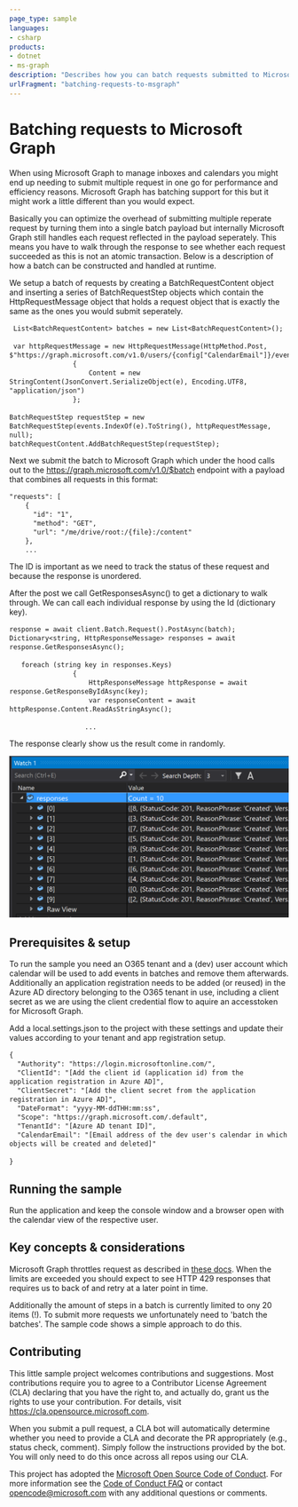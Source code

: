```yaml
---
page_type: sample
languages:
- csharp
products:
- dotnet
- ms-graph
description: "Describes how you can batch requests submitted to Microsoft Graph."
urlFragment: "batching-requests-to-msgraph"
---
```


# Batching requests to Microsoft Graph

When using Microsoft Graph to manage inboxes and calendars you might end up needing to submit multiple request in one go for performance and efficiency reasons. Microsoft Graph has batching support for this but it might work a little different than you would expect.

Basically you can optimize the overhead of submitting multiple reperate request by turning them into a single batch payload but internally Microsoft Graph still handles each request reflected in the payload seperately. This means you have to walk through the response to see whether each request succeeded as this is not an atomic transaction. Below is a description of how a batch can be constructed and handled at runtime.

We setup a batch of requests by creating a BatchRequestContent object and inserting a series of BatchRequestStep objects which contain the HttpRequestMessage object that holds a request object that is exactly the same as the ones you would submit seperately.

```
 List<BatchRequestContent> batches = new List<BatchRequestContent>();
 
 var httpRequestMessage = new HttpRequestMessage(HttpMethod.Post, $"https://graph.microsoft.com/v1.0/users/{config["CalendarEmail"]}/events")
                {
                    Content = new StringContent(JsonConvert.SerializeObject(e), Encoding.UTF8, "application/json")
                };

BatchRequestStep requestStep = new BatchRequestStep(events.IndexOf(e).ToString(), httpRequestMessage, null);
batchRequestContent.AddBatchRequestStep(requestStep);
 ```
Next we submit the batch to Microsoft Graph which under the hood calls out to the https://graph.microsoft.com/v1.0/$batch endpoint with a payload that combines all requests in this format:

```
"requests": [
    {
      "id": "1",
      "method": "GET",
      "url": "/me/drive/root:/{file}:/content"
    },
    ...
```
The ID is important as we need to track the status of these request and because the response is unordered.

After the post we call GetResponsesAsync() to get a dictionary to walk through. We can call each individual response by using the Id (dictionary key).


```
response = await client.Batch.Request().PostAsync(batch);
Dictionary<string, HttpResponseMessage> responses = await response.GetResponsesAsync();

   foreach (string key in responses.Keys)
                {
                    HttpResponseMessage httpResponse = await response.GetResponseByIdAsync(key);
                    var responseContent = await httpResponse.Content.ReadAsStringAsync();

                   ...
```

The response clearly show us the result come in randomly.

![alt text](https://github.com/valeryjacobs/MSGraphBatch/blob/master/UnorderedBatchResponse.PNG "Logo Title Text 1")


## Prerequisites & setup

To run the sample you need an O365 tenant and a (dev) user account which calendar will be used to add events in batches and remove them afterwards. Additionally an application registration needs to be added (or reused) in the Azure AD directory belonging to the O365 tenant in use, including a client secret as we are using the client credential flow to aquire an accesstoken for Microsoft Graph.

Add a local.settings.json to the project with these settings and update their values according to your tenant and app registration setup.

```
{
  "Authority": "https://login.microsoftonline.com/",
  "ClientId": "[Add the client id (application id) from the application registration in Azure AD]",
  "ClientSecret": "[Add the client secret from the application registration in Azure AD]",
  "DateFormat": "yyyy-MM-ddTHH:mm:ss",
  "Scope": "https://graph.microsoft.com/.default",
  "TenantId": "[Azure AD tenant ID]",
  "CalendarEmail": "[Email address of the dev user's calendar in which objects will be created and deleted]"

}
```

## Running the sample

Run the application and keep the console window and a browser open with the calendar view of the respective user.

## Key concepts & considerations

Microsoft Graph throttles request as described in [these docs](https://docs.microsoft.com/en-us/graph/throttling#outlook-service-limits). When the limits are exceeded you should expect to see HTTP 429 responses that requires us to back of and retry at a later point in time.

Additionally the amount of steps in a batch is currently limited to ony 20 items (!). To submit more requests we unfortunately need to 'batch the batches'. The sample code shows a simple approach to do this.

## Contributing

This little sample project welcomes contributions and suggestions.  Most contributions require you to agree to a
Contributor License Agreement (CLA) declaring that you have the right to, and actually do, grant us
the rights to use your contribution. For details, visit https://cla.opensource.microsoft.com.

When you submit a pull request, a CLA bot will automatically determine whether you need to provide
a CLA and decorate the PR appropriately (e.g., status check, comment). Simply follow the instructions
provided by the bot. You will only need to do this once across all repos using our CLA.

This project has adopted the [Microsoft Open Source Code of Conduct](https://opensource.microsoft.com/codeofconduct/).
For more information see the [Code of Conduct FAQ](https://opensource.microsoft.com/codeofconduct/faq/) or
contact [opencode@microsoft.com](mailto:opencode@microsoft.com) with any additional questions or comments.
